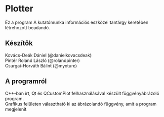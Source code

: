 # Plotter
Ez a program A kutatómunka információs eszközei tantárgy keretében létrehozott beadandó.
## Készítők
Kovács-Deák Dániel (@danielkovacsdeak)\
Pintér Roland László (@rolandpinter)\
Csurgai-Horváth Bálint (@myxture)

## A programról
C++-ban írt, Qt és QCustomPlot felhasználásával készült függvényábrázoló program.\
Grafikus felületen választható ki az ábrázolandó függvény, amit a program megjelenít.
